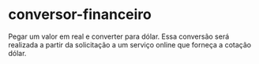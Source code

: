 # conversor-financeiro
 Pegar um valor em real e converter para dólar. Essa conversão será realizada a partir da solicitação a um serviço online que forneça a cotação dólar. 
